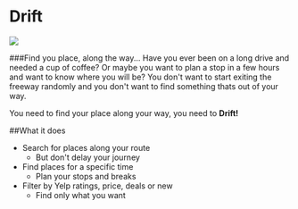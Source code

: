 # Drift

![](https://raw.githubusercontent.com/rolson/drift/master/Drift-Slide.png)

###Find you place, along the way...
Have you ever been on a long drive and needed a cup of coffee? Or maybe you want to plan a stop in a few hours and want to know where you will be? You don't want to start exiting the freeway randomly and you don't want to find something thats out of your way.

You need to find your place along your way, you need to **Drift!**

##What it does
* Search for places along your route
  - But don't delay your journey
* Find places for a specific time
  - Plan your stops and breaks
* Filter by Yelp ratings, price, deals or new
  - Find only what you want
